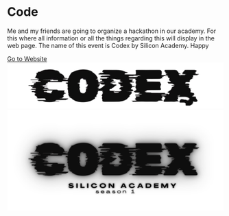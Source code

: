 
# Code
Me and my friends are going to organize a hackathon in our academy. For this where all information or all the things regarding this will display in the web page. The name of this event is Codex by Silicon Academy. Happy 

[Go to Website](https://codex-bl83.onrender.com/)
![logo](codexLogo.png)
![logo](codex.png)